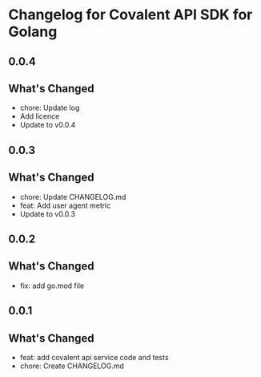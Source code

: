 # Changelog for Covalent API SDK for Golang

## 0.0.4

## What's Changed
- chore: Update log
- Add licence
- Update to v0.0.4

## 0.0.3

## What's Changed
- chore: Update CHANGELOG.md
- feat: Add user agent metric
- Update to v0.0.3

## 0.0.2

## What's Changed
- fix: add go.mod file

## 0.0.1

## What's Changed
- feat: add covalent api service code and tests
- chore: Create CHANGELOG.md
